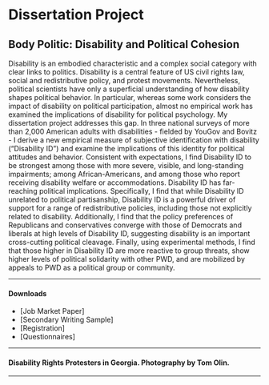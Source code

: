 
# Dissertation Project

## Body Politic: Disability and Political Cohesion
Disability is an embodied characteristic and a complex social category with clear links to politics. Disability is a central feature of US civil rights law, social and redistributive policy, and protest movements. Nevertheless, political scientists have only a superficial understanding of how disability shapes political behavior. In particular, whereas some work considers the impact of disability on political participation, almost no empirical work has examined the implications of disability for political psychology. My dissertation project addresses this gap. In three national surveys of more than 2,000 American adults with disabilities - fielded by YouGov and Bovitz - I derive a new empirical measure of subjective identification with disability (“Disability ID”) and examine the implications of this identity for political attitudes and behavior.  Consistent with expectations, I find Disability ID to be strongest among those with more severe, visible, and long-standing impairments; among African-Americans, and among those who report receiving disability welfare or accommodations. Disability ID has far-reaching political implications. Specifically, I find that while Disability ID unrelated to political partisanship, Disability ID is a powerful driver of support for a range of redistributive policies, including those not explicitly related to disability. Additionally, I find that the policy preferences of Republicans and conservatives converge with those of Democrats and liberals at high levels of Disability ID, suggesting disability is an important cross-cutting political cleavage. Finally, using experimental methods, I find that those higher in Disability ID are more reactive to group threats, show higher levels of political solidarity with other PWD, and are mobilized by appeals to PWD as a political group or community.

---- 

#### Downloads

+ [Job Market Paper]
+ [Secondary Writing Sample]
+ [Registration]
+ [Questionnaires]

----

#### Disability Rights Protesters in Georgia. Photography by Tom Olin.

[](Bob-Kafka-Georgia.jpg)

----
